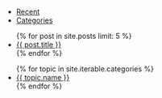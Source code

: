 <div id="side-tabs"> 
	<ul class="tabnav clearfix">
		<li class="active"><a href="#ui-tabs-1">Recent</a></li>
		<li><a href="#ui-tabs-2">Categories</a></li>
	</ul>
	<div id="ui-tabs-1" class="tab-content">
		<ul>
			{% for post in site.posts limit: 5 %}
				<li><a href="{{ post.url }}" title="{{ post.title }}">{{ post.title }}</a></li>
			{% endfor %}
		</ul>
	</div>
	<div id="ui-tabs-2" class="tab-content">
		<ul>
			{% for topic in site.iterable.categories %}
				<li><a href="/categories/{{ topic.name }}">{{ topic.name }}</a></li>
			{% endfor %}
		</ul>
	</div>
</div>
<script type="text/javascript">  
google.load("jqueryui", "1");
google.setOnLoadCallback(function() {  
    $("#side-tabs").tabs();
});  
</script>